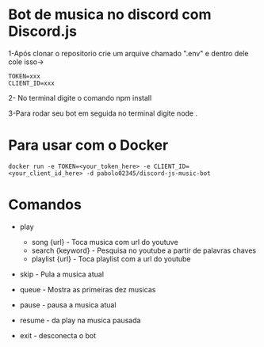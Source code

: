 # Bot de musica no discord com Discord.js

1-Após clonar o repositorio crie um arquive chamado ".env" e dentro dele cole isso->
```
TOKEN=xxx
CLIENT_ID=xxx
```
2- No terminal digite o comando npm install 

3-Para rodar seu bot em seguida no terminal digite node .
# Para usar com o Docker

`docker run -e TOKEN=<your_token_here> -e CLIENT_ID=<your_client_id_here> -d pabolo02345/discord-js-music-bot`

# Comandos

- play
  - song {url}       - Toca musica com url do youtuve
  - search {keyword} - Pesquisa no youtube a partir de palavras chaves
  - playlist {url}   - Toca playlist com a url do youtube

- skip   - Pula a musica atual
- queue  - Mostra as primeiras dez musicas
- pause  - pausa a musica atual
- resume - da play na musica pausada
- exit   - desconecta o bot
